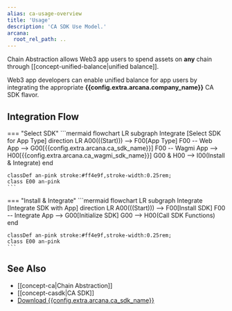 ```yaml
---
alias: ca-usage-overview
title: 'Usage'
description: 'CA SDK Use Model.'
arcana:
  root_rel_path: ..
---
```


Chain Abstraction allows Web3 app users to spend assets on **any** chain through [[concept-unified-balance|unified balance]]. 

Web3 app developers can enable unified balance for app users by integrating the appropriate  **{{config.extra.arcana.company_name}}** CA SDK flavor.

## Integration Flow

=== "Select SDK"
    ```mermaid
    flowchart LR
        subgraph Integrate [Select SDK for App Type]
        direction LR
          A00(((Start))) --> F00[App Type]
          F00 -- Web App --> G00[{{config.extra.arcana.ca_sdk_name}}]
          F00 -- Wagmi App --> H00[{{config.extra.arcana.ca_wagmi_sdk_name}}]
          G00 & H00 --> I00(Install & Integrate)
        end

    classDef an-pink stroke:#ff4e9f,stroke-width:0.25rem;
    class E00 an-pink
    ```
=== "Install & Integrate"
    ```mermaid
    flowchart LR
        subgraph Integrate [Integrate SDK with App]
        direction LR
          A00(((Start))) --> F00[Install SDK]
          F00 -- Integrate App --> G00[Initialize SDK]
          G00 --> H00(Call SDK Functions)
        end

    classDef an-pink stroke:#ff4e9f,stroke-width:0.25rem;
    class E00 an-pink
    ```

## See Also

* [[concept-ca|Chain Abstraction]]
* [[concept-casdk|CA SDK]]
* [Download {{config.extra.arcana.ca_sdk_name}}]({{config.extra.arcana.ca_sdk_download_url}})
